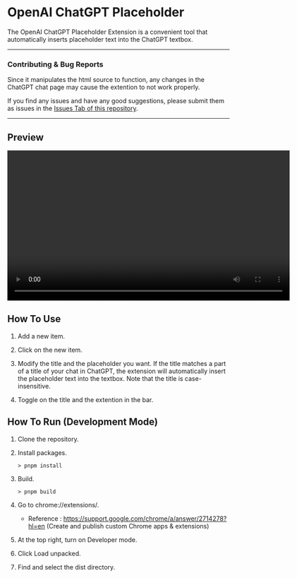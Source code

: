 # OpenAI ChatGPT Placeholder

The OpenAI ChatGPT Placeholder Extension is a convenient tool that automatically inserts placeholder text into the ChatGPT textbox.

---

### Contributing & Bug Reports

Since it manipulates the html source to function, any changes in the ChatGPT chat page may cause the extention to not work properly.

If you find any issues and have any good suggestions, please submit them as issues in the [Issues Tab of this repository](https://github.com/hsk-kr/openai-chatgpt-placeholder/issues).

---

## Preview

<video width="640" height="340" controls>
  <source src="https://github.com/hsk-kr/openai-chatgpt-placeholder/raw/main/docs/preview_extension.mp4" type="video/mp4">
</video>

## How To Use

1. Add a new item.

2. Click on the new item.

3. Modify the title and the placeholder you want. If the title matches a part of a title of your chat in ChatGPT, the extension will automatically insert the placeholder text into the textbox. Note that the title is case-insensitive.

4. Toggle on the title and the extention in the bar.

## How To Run (Development Mode)

1. Clone the repository.

2. Install packages.

   ```console
   > pnpm install
   ```

3. Build.

   ```console
   > pnpm build
   ```

4. Go to chrome://extensions/.

   - Reference : https://support.google.com/chrome/a/answer/2714278?hl=en (Create and publish custom Chrome apps & extensions)

5. At the top right, turn on Developer mode.

6. Click Load unpacked.

7. Find and select the dist directory.
